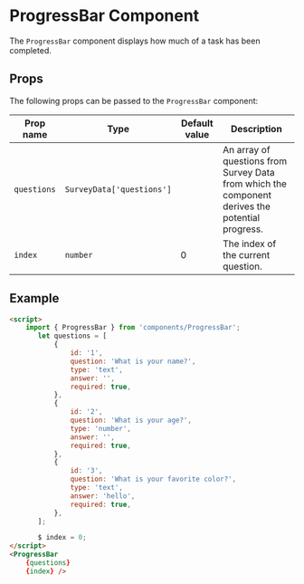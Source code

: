 # ProgressBar Component

The `ProgressBar` component displays how much of a task has been completed.

## Props

The following props can be passed to the `ProgressBar` component:

| Prop name   | Type                      | Default value | Description                                                                                     |
| ----------- | ------------------------- | ------------- | ----------------------------------------------------------------------------------------------- |
| `questions` | `SurveyData['questions']` |               | An array of questions from Survey Data from which the component derives the potential progress. |
| `index`     | `number`                  | 0             | The index of the current question.                                                              |

## Example

```html
<script>
	import { ProgressBar } from 'components/ProgressBar';
	   let questions = [
	       {
	           id: '1',
	           question: 'What is your name?',
	           type: 'text',
	           answer: '',
	           required: true,
	       },
	       {
	           id: '2',
	           question: 'What is your age?',
	           type: 'number',
	           answer: '',
	           required: true,
	       },
	       {
	           id: '3',
	           question: 'What is your favorite color?',
	           type: 'text',
	           answer: 'hello',
	           required: true,
	       },
	   ];

	   $ index = 0;
</script>
<ProgressBar
	{questions}
	{index} />
```
